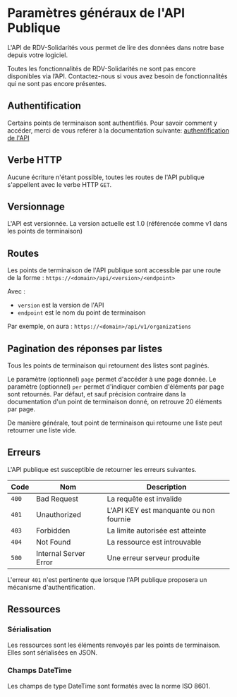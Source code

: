 # Paramètres généraux de l'API Publique

L'API de RDV-Solidarités vous permet de lire des données dans notre base depuis votre logiciel.

Toutes les fonctionnalités de RDV-Solidarités ne sont pas encore disponibles via l’API. Contactez-nous si vous avez besoin de fonctionnalités qui ne sont pas encore présentes.

## Authentification

Certains points de terminaison sont authentifiés. Pour savoir comment y accéder, merci de vous reférer à la documentation suivante: [authentification de l'API](https://rdv-solidarites.gitbook.io/guides-pour-rdv-solidarites/tech/api-interconnexions-entrantes/authentification-and-permissions)

## Verbe HTTP

Aucune écriture n'étant possible, toutes les routes de l'API publique s'appellent avec le verbe HTTP `GET`.

## Versionnage

L'API est versionnée. La version actuelle est 1.0 (référencée comme v1 dans les points de terminaison)

## Routes

Les points de terminaison de l'API publique sont accessible par une route de la forme : `https://<domain>/api/<version>/<endpoint>`

Avec :

- `version` est la version de l'API
- `endpoint` est le nom du point de terminaison

Par exemple, on aura : `https://<domain>/api/v1/organizations`

## Pagination des réponses par listes

Tous les points de terminaison qui retournent des listes sont paginés.

Le paramètre (optionnel) `page` permet d'accéder à une page donnée. Le paramètre (optionnel) `per` permet d'indiquer combien d'éléments par page sont retournés. Par défaut, et sauf précision contraire dans la documentation d'un point de terminaison donné, on retrouve 20 éléments par page.

De manière générale, tout point de terminaison qui retourne une liste peut retourner une liste vide.

## Erreurs

L'API publique est susceptible de retourner les erreurs suivantes.

| Code  | Nom                   | Description                            |
| ----  | --------              | --------                               |
| `400` | Bad Request           | La requête est invalide                |
| `401` | Unauthorized          | L'API KEY est manquante ou non fournie |
| `403` | Forbidden             | La limite autorisée est atteinte       |
| `404` | Not Found             | La ressource est introuvable           |
| `500` | Internal Server Error | Une erreur serveur produite            |

L'erreur `401` n'est pertinente que lorsque l'API publique proposera un mécanisme d'authentification.

## Ressources

### Sérialisation

Les ressources sont les éléments renvoyés par les points de terminaison. Elles sont sérialisées en JSON.

### Champs DateTime

Les champs de type DateTime sont formatés avec la norme ISO 8601.
